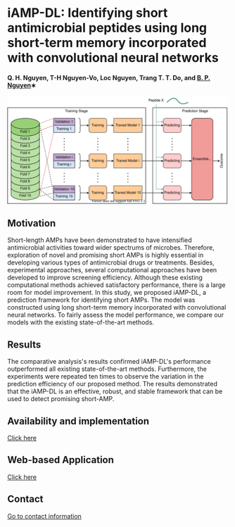 # iAMP-DL: Identifying short antimicrobial peptides using long short-term memory incorporated with convolutional neural networks

#### Q. H. Nguyen, T-H Nguyen-Vo, Loc Nguyen, Trang T. T. Do, and [B. P. Nguyen](https://homepages.ecs.vuw.ac.nz/~nguyenb5/about.html)∗

![alt text](https://github.com/mldlproject/2022-iAMP-DL/blob/main/iAMP_DL_abs.svg)

## Motivation
Short-length AMPs have been demonstrated to have intensified antimicrobial activities toward wider spectrums of microbes. Therefore, 
exploration of novel and promising short AMPs is highly essential in developing various types of antimicrobial drugs or treatments. 
Besides, experimental approaches, several computational approaches have been developed to improve screening efficiency. Although these 
existing computational methods achieved satisfactory performance, there is a large room for model improvement. In this study, we proposed 
iAMP-DL, a prediction framework for identifying short AMPs. The model was constructed using long short-term memory incorporated with 
convolutional neural networks. To fairly assess the model performance, we compare our models with the existing state-of-the-art methods.

## Results
The comparative analysis's results confirmed iAMP-DL's performance outperformed all existing state-of-the-art methods. Furthermore, the experiments 
were repeated ten times to observe the variation in the prediction efficiency of our proposed method. The results demonstrated that the iAMP-DL is 
an effective, robust, and stable framework that can be used to detect promising short-AMP.


## Availability and implementation
[Click here](https://github.com/quangnhbk/antimicrobialpeptides)

## Web-based Application
[Click here](http://45.117.83.253/problem_amp)

## Contact 
[Go to contact information](https://homepages.ecs.vuw.ac.nz/~nguyenb5/contact.html)
